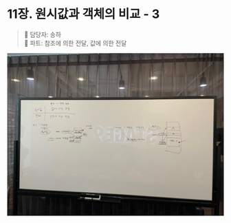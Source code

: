 # 11장. 원시값과 객체의 비교 - 3

> 👩‍ 담당자: 송하<br/>
> 📝 파트: 참조에 의한 전달, 값에 의한 전달

![11-3-송하-칠판사진](../img/11-3-송하칠판.jpeg)
